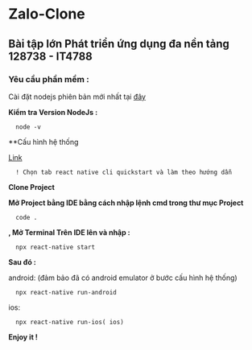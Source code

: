 # Zalo-Clone

## Bài tập lớn Phát triển ứng dụng đa nền tảng  128738 - IT4788

  ### Yêu cầu phần mềm :
  
  Cài đặt nodejs phiên bản mới nhất tại [đây](https://nodejs.org/en/download/)

  **Kiểm tra Version NodeJs :**
  
      node -v
  
  **Cấu hình hệ thống
  
   [Link](https://reactnative.dev/docs/environment-setup)
      
      ! Chọn tab react native cli quickstart và làm theo hướng dẫn

**Clone Project**

**Mở Project bằng IDE bằng cách nhập lệnh cmd trong thư mục Project**

      code .
      
**, Mở Terminal Trên IDE lên và nhập :**

      npx react-native start
  
**Sau đó :**

 android: (đảm bảo đã có android emulator ở bước cấu hình hệ thống)
 
      npx react-native run-android
      
 ios:
      
      npx react-native run-ios( ios)
  


**Enjoy it !**
